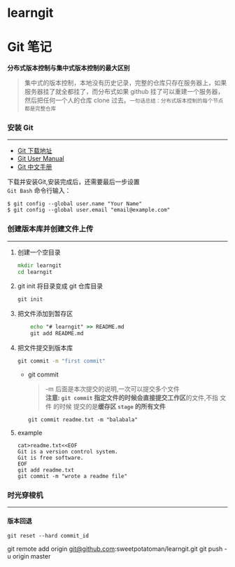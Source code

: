 # learngit

# Git 笔记
**分布式版本控制与集中式版本控制的最大区别**  
> 集中式的版本控制，本地没有历史记录，完整的仓库只存在服务器上，如果服务器挂了就全都挂了，而分布式如果 github 挂了可以重建一个服务器，然后把任何一个人的仓库 clone 过去。`一句话总结：分布式版本控制的每个节点都是完整仓库`

### 安装 Git
---
* [Git 下载地址](https://git-for-windows.github.io/ )
* [Git User Manual](https://mirrors.edge.kernel.org/pub/software/scm/git/docs/user-manual.html)
* [Git 中文手册](https://git-scm.com/book/zh/v2)

下载并安装Git,安装完成后，还需要最后一步设置  
`Git Bash` 命令行输入：
```
$ git config --global user.name "Your Name"
$ git config --global user.email "email@example.com"
```

### 创建版本库并创建文件上传
---
1. 创建一个空目录
    ```cmd
    mkdir learngit
    cd learngit
    ```

2. git init 将目录变成 git 仓库目录
    ```cmd
    git init
    ```

3. 把文件添加到暂存区
    ```cmd
        echo "# learngit" >> README.md
        git add README.md
    ```

4. 把文件提交到版本库
    ```cmd
    git commit -m "first commit"
    ```
    - git commit
        > -m 后面是本次提交的说明,一次可以提交多个文件  
        **注意: **`git commit` 指定文件的时候会直接提交**工作区**的文件,不指 文件   的时候 提交的是**缓存区 `stage` 的所有文件**
        
        ```
        git commit readme.txt -m "balabala"
        ```
5. example
    ```
    cat>readme.txt<<EOF
    Git is a version control system.
    Git is free software. 
    EOF
    git add readme.txt
    git commit -m "wrote a readme file"
    ```

### 时光穿梭机
---
#### 版本回退

```
git reset --hard commit_id
```

git remote add origin git@github.com:sweetpotatoman/learngit.git
git push -u origin master
```
